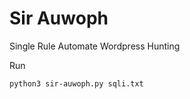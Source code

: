 # Sir Auwoph

Single Rule Automate Wordpress Hunting

Run
```bash
python3 sir-auwoph.py sqli.txt
```
